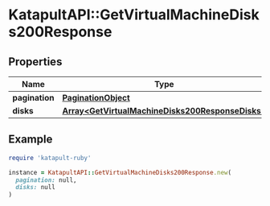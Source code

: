 # KatapultAPI::GetVirtualMachineDisks200Response

## Properties

| Name | Type | Description | Notes |
| ---- | ---- | ----------- | ----- |
| **pagination** | [**PaginationObject**](PaginationObject.md) |  |  |
| **disks** | [**Array&lt;GetVirtualMachineDisks200ResponseDisks&gt;**](GetVirtualMachineDisks200ResponseDisks.md) |  |  |

## Example

```ruby
require 'katapult-ruby'

instance = KatapultAPI::GetVirtualMachineDisks200Response.new(
  pagination: null,
  disks: null
)
```

